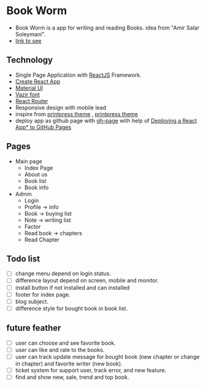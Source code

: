 # Book Worm

- Book Worm is a app for writing and reading Books. idea from "Amir Salar Soleymani".
- [link to see](https://mohsen12999.github.io/bookworm)

## Technology

- Single Page Application with [ReactJS](https://reactjs.org/) Framework.
- [Create React App](https://create-react-app.dev/)
- [Material UI](https://material-ui.com/)
- [Vazir font](https://github.com/rastikerdar/vazir-font)
- [React Router](https://reacttraining.com/react-router/web/guides/quick-start)
- Responsive design with mobile lead
- inspire from [printpress theme](https://printpress.cmsmasters.net/) , [printpress theme](https://printpress.cmsmasters.net/default/)
- deploy app as github page with [gh-page](https://www.npmjs.com/package/gh-pages) with help of [Deploying a React App\* to GitHub Pages](https://github.com/gitname/react-gh-pages)

## Pages

- Main page
  - Index Page
  - About us
  - Book list
  - Book info
- Admin
  - Login
  - Profile -> info
  - Book -> buying list
  - Note -> writing list
  - Factor
  - Read book -> chapters
  - Read Chapter

## Todo list

- [ ] change menu depend on login status.
- [ ] difference layout depend on screen, mobile and monitor.
- [ ] install button if not installed and can installed
- [ ] footer for index page.
- [ ] blog subject.
- [ ] difference style for bought book in book list.

## future feather

- [ ] user can choose and see favorite book.
- [ ] user can like and rate to the books.
- [ ] user can track update message for bought book (new chapter or change in chapter) and favorite writer (new book).
- [ ] ticket system for support user, track error, and new feature.
- [ ] find and show new, sale, trend and top book.
